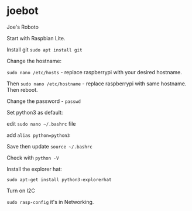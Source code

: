 # joebot
Joe's Roboto

Start with Raspbian Lite.

Install git `sudo apt install git`

Change the hostname:

`sudo nano /etc/hosts` - replace raspberrypi with your desired hostname.

Then `sudo nano /etc/hostname` - replace raspberrypi with same hostname. Then reboot.

Change the password - `passwd`

Set python3 as default:

edit `sudo nano ~/.bashrc` file

add `alias python=python3`

Save then update `source ~/.bashrc`

Check with `python -V`

Install the explorer hat:

`sudo apt-get install python3-explorerhat` 

Turn on I2C

`sudo rasp-config` it's in Networking.